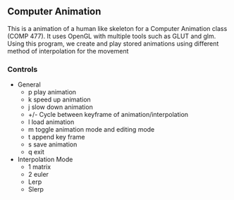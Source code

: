 ## Computer Animation
This is a animation of a human like skeleton for a Computer Animation class (COMP 477). It uses OpenGL with multiple tools such as GLUT and glm. Using this program, we create and play stored animations using different method of interpolation for the movement

### Controls
* General
  * p play animation
  * k speed up animation
  * j slow down animation
  * +/- Cycle between keyframe of animation/interpolation
  * l load animation
  * m toggle animation mode and editing mode
  * t append key frame
  * s save animation
  * q exit
* Interpolation Mode
  * 1 matrix
  * 2 euler
  * Lerp
  * Slerp
